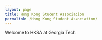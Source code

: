 ```yaml
---
layout: page
title: Hong Kong Student Association
permalink: /Hong Kong Student Association/
---
```

Welcome to HKSA at Georgia Tech!

